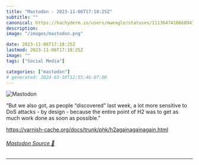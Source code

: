 ```yaml
---
title: "Mastodon - 2023-11-06T17:18:25Z"
subtitle: ""
canonical: https://hachyderm.io/users/mweagle/statuses/111364741866894371
description:
image: "/images/mastodon.png"

date: 2023-11-06T17:18:25Z
lastmod: 2023-11-06T17:18:25Z
image: ""
tags: ["Social Media"]

categories: ["mastodon"]
# generated: 2024-03-10T12:55:46-07:00
---
```

![Mastodon](/images/mastodon.png)

<p>“But we also got, as people “discovered” last week, a lot more sensitive to DoS attacks - by design - because the entire point of H2 was to get as much work done as soon as possible.”</p><p><a href="https://varnish-cache.org/docs/trunk/phk/h2againagainagain.html" target="_blank" rel="nofollow noopener noreferrer" translate="no"><span class="invisible">https://</span><span class="ellipsis">varnish-cache.org/docs/trunk/p</span><span class="invisible">hk/h2againagainagain.html</span></a></p>


###### [Mastodon Source 🐘](https://hachyderm.io/@mweagle/111364741866894371)

___
